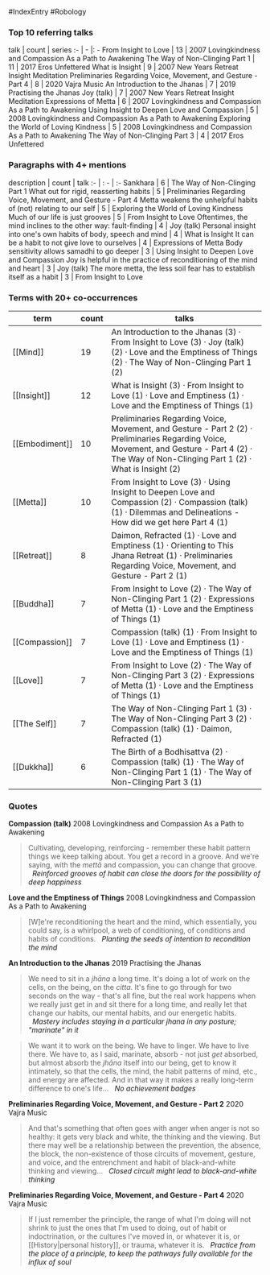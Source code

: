 #IndexEntry #Robology

### Top 10 referring talks
talk | count | series
:- | - |: -
<a data-href="From Insight to Love" class="internal-link">From Insight to Love</a> | 13 | <a data-href="2007 Lovingkindness and Compassion As a Path to Awakening" class="internal-link">2007 Lovingkindness and Compassion As a Path to Awakening</a>
<a data-href="The Way of Non-Clinging Part 1" class="internal-link">The Way of Non-Clinging Part 1</a> | 11 | <a data-href="2017 Eros Unfettered" class="internal-link">2017 Eros Unfettered</a>
<a data-href="What is Insight" class="internal-link">What is Insight</a> | 9 | <a data-href="2007 New Years Retreat Insight Meditation" class="internal-link">2007 New Years Retreat Insight Meditation</a>
<a data-href="Preliminaries Regarding Voice, Movement, and Gesture - Part 4" class="internal-link">Preliminaries Regarding Voice, Movement, and Gesture - Part 4</a> | 8 | <a data-href="2020 Vajra Music" class="internal-link">2020 Vajra Music</a>
<a data-href="An Introduction to the Jhanas" class="internal-link">An Introduction to the Jhanas</a> | 7 | <a data-href="2019 Practising the Jhanas" class="internal-link">2019 Practising the Jhanas</a>
<a data-href="Joy (talk)" class="internal-link">Joy (talk)</a> | 7 | <a data-href="2007 New Years Retreat Insight Meditation" class="internal-link">2007 New Years Retreat Insight Meditation</a>
<a data-href="Expressions of Metta" class="internal-link">Expressions of Metta</a> | 6 | <a data-href="2007 Lovingkindness and Compassion As a Path to Awakening" class="internal-link">2007 Lovingkindness and Compassion As a Path to Awakening</a>
<a data-href="Using Insight to Deepen Love and Compassion" class="internal-link">Using Insight to Deepen Love and Compassion</a> | 5 | <a data-href="2008 Lovingkindness and Compassion As a Path to Awakening" class="internal-link">2008 Lovingkindness and Compassion As a Path to Awakening</a>
<a data-href="Exploring the World of Loving Kindness" class="internal-link">Exploring the World of Loving Kindness</a> | 5 | <a data-href="2008 Lovingkindness and Compassion As a Path to Awakening" class="internal-link">2008 Lovingkindness and Compassion As a Path to Awakening</a>
<a data-href="The Way of Non-Clinging Part 3" class="internal-link">The Way of Non-Clinging Part 3</a> | 4 | <a data-href="2017 Eros Unfettered" class="internal-link">2017 Eros Unfettered</a>

### Paragraphs with 4+ mentions
description | count | talk
:- | : - | :-
<a aria-label-position="top" aria-label="The Way of Non-Clinging Part 1 > Sankhara" data-href="The Way of Non-Clinging Part 1#Sankhara" class="internal-link">Sankhara</a> | 6 | <a data-href="The Way of Non-Clinging Part 1" class="internal-link">The Way of Non-Clinging Part 1</a>
<a aria-label-position="top" aria-label="Preliminaries Regarding Voice, Movement, and Gesture - Part 4 > What out for rigid reasserting habits" data-href="Preliminaries Regarding Voice, Movement, and Gesture - Part 4#What out for rigid reasserting habits" class="internal-link">What out for rigid, reasserting habits</a> | 5 | <a data-href="Preliminaries Regarding Voice, Movement, and Gesture - Part 4" class="internal-link">Preliminaries Regarding Voice, Movement, and Gesture - Part 4</a>
<a aria-label-position="top" aria-label="Exploring the World of Loving Kindness > Metta weakens the unhelpful habits of not relating to our self" data-href="Exploring the World of Loving Kindness#Metta weakens the unhelpful habits of not relating to our self" class="internal-link">Metta weakens the unhelpful habits of (not) relating to our self</a> | 5 | <a data-href="Exploring the World of Loving Kindness" class="internal-link">Exploring the World of Loving Kindness</a>
<a aria-label-position="top" aria-label="From Insight to Love > Much of our life is just grooves" data-href="From Insight to Love#Much of our life is just grooves" class="internal-link">Much of our life is just grooves</a> | 5 | <a data-href="From Insight to Love" class="internal-link">From Insight to Love</a>
<a aria-label-position="top" aria-label="Joy (talk) > Oftentimes the mind inclines to the other way fault-finding" data-href="Joy (talk)#Oftentimes the mind inclines to the other way fault-finding" class="internal-link">Oftentimes, the mind inclines to the other way: fault-finding</a> | 4 | <a data-href="Joy (talk)" class="internal-link">Joy (talk)</a>
<a aria-label-position="top" aria-label="What is Insight > Personal insight into ones own habits of body speech and mind" data-href="What is Insight#Personal insight into one's own habits of body speech and mind" class="internal-link">Personal insight into one&#x27;s own habits of body, speech and mind</a> | 4 | <a data-href="What is Insight" class="internal-link">What is Insight</a>
<a aria-label-position="top" aria-label="Expressions of Metta > It can be a habit to not give love to ourselves" data-href="Expressions of Metta#It can be a habit to not give love to ourselves" class="internal-link">It can be a habit to not give love to ourselves</a> | 4 | <a data-href="Expressions of Metta" class="internal-link">Expressions of Metta</a>
<a aria-label-position="top" aria-label="Using Insight to Deepen Love and Compassion > Body sensitivity allows samadhi to go deeper" data-href="Using Insight to Deepen Love and Compassion#Body sensitivity allows samadhi to go deeper" class="internal-link">Body sensitivity allows samadhi to go deeper</a> | 3 | <a data-href="Using Insight to Deepen Love and Compassion" class="internal-link">Using Insight to Deepen Love and Compassion</a>
<a aria-label-position="top" aria-label="Joy (talk) > Joy is helpful in the practice of reconditioning of the mind and heart" data-href="Joy (talk)#Joy is helpful in the practice of reconditioning of the mind and heart" class="internal-link">Joy is helpful in the practice of reconditioning of the mind and heart</a> | 3 | <a data-href="Joy (talk)" class="internal-link">Joy (talk)</a>
<a aria-label-position="top" aria-label="From Insight to Love > The more metta the less soil fear has to establish itself as a habit" data-href="From Insight to Love#The more metta the less soil fear has to establish itself as a habit" class="internal-link">The more metta, the less soil fear has to establish itself as a habit</a> | 3 | <a data-href="From Insight to Love" class="internal-link">From Insight to Love</a>

### Terms with 20+ co-occurrences
term | count | talks
-|-|-
[[Mind]] | 19 | <span class="counts"><a data-href="An Introduction to the Jhanas" class="internal-link">An Introduction to the Jhanas</a> (3) · <a data-href="From Insight to Love" class="internal-link">From Insight to Love</a> (3) · <a data-href="Joy (talk)" class="internal-link">Joy (talk)</a> (2) · <a data-href="Love and the Emptiness of Things" class="internal-link">Love and the Emptiness of Things</a> (2) · <a data-href="The Way of Non-Clinging Part 1" class="internal-link">The Way of Non-Clinging Part 1</a> (2)</span> 
[[Insight]] | 12 | <span class="counts"><a data-href="What is Insight" class="internal-link">What is Insight</a> (3) · <a data-href="From Insight to Love" class="internal-link">From Insight to Love</a> (1) · <a data-href="Love and Emptiness" class="internal-link">Love and Emptiness</a> (1) · <a data-href="Love and the Emptiness of Things" class="internal-link">Love and the Emptiness of Things</a> (1)</span> 
[[Embodiment]] | 10 | <span class="counts"><a data-href="Preliminaries Regarding Voice, Movement, and Gesture - Part 2" class="internal-link">Preliminaries Regarding Voice, Movement, and Gesture - Part 2</a> (2) · <a data-href="Preliminaries Regarding Voice, Movement, and Gesture - Part 4" class="internal-link">Preliminaries Regarding Voice, Movement, and Gesture - Part 4</a> (2) · <a data-href="The Way of Non-Clinging Part 1" class="internal-link">The Way of Non-Clinging Part 1</a> (2) · <a data-href="What is Insight" class="internal-link">What is Insight</a> (2)</span> 
[[Metta]] | 10 | <span class="counts"><a data-href="From Insight to Love" class="internal-link">From Insight to Love</a> (3) · <a data-href="Using Insight to Deepen Love and Compassion" class="internal-link">Using Insight to Deepen Love and Compassion</a> (2) · <a data-href="Compassion (talk)" class="internal-link">Compassion (talk)</a> (1) · <a data-href="Dilemmas and Delineations - How did we get here Part 4" class="internal-link">Dilemmas and Delineations - How did we get here Part 4</a> (1)</span> 
[[Retreat]] | 8 | <span class="counts"><a data-href="Daimon, Refracted" class="internal-link">Daimon, Refracted</a> (1) · <a data-href="Love and Emptiness" class="internal-link">Love and Emptiness</a> (1) · <a data-href="Orienting to This Jhana Retreat" class="internal-link">Orienting to This Jhana Retreat</a> (1) · <a data-href="Preliminaries Regarding Voice, Movement, and Gesture - Part 2" class="internal-link">Preliminaries Regarding Voice, Movement, and Gesture - Part 2</a> (1)</span> 
[[Buddha]] | 7 | <span class="counts"><a data-href="From Insight to Love" class="internal-link">From Insight to Love</a> (2) · <a data-href="The Way of Non-Clinging Part 1" class="internal-link">The Way of Non-Clinging Part 1</a> (2) · <a data-href="Expressions of Metta" class="internal-link">Expressions of Metta</a> (1) · <a data-href="Love and the Emptiness of Things" class="internal-link">Love and the Emptiness of Things</a> (1)</span> 
[[Compassion]] | 7 | <span class="counts"><a data-href="Compassion (talk)" class="internal-link">Compassion (talk)</a> (1) · <a data-href="From Insight to Love" class="internal-link">From Insight to Love</a> (1) · <a data-href="Love and Emptiness" class="internal-link">Love and Emptiness</a> (1) · <a data-href="Love and the Emptiness of Things" class="internal-link">Love and the Emptiness of Things</a> (1)</span> 
[[Love]] | 7 | <span class="counts"><a data-href="From Insight to Love" class="internal-link">From Insight to Love</a> (2) · <a data-href="The Way of Non-Clinging Part 3" class="internal-link">The Way of Non-Clinging Part 3</a> (2) · <a data-href="Expressions of Metta" class="internal-link">Expressions of Metta</a> (1) · <a data-href="Love and the Emptiness of Things" class="internal-link">Love and the Emptiness of Things</a> (1)</span> 
[[The Self]] | 7 | <span class="counts"><a data-href="The Way of Non-Clinging Part 1" class="internal-link">The Way of Non-Clinging Part 1</a> (3) · <a data-href="The Way of Non-Clinging Part 3" class="internal-link">The Way of Non-Clinging Part 3</a> (2) · <a data-href="Compassion (talk)" class="internal-link">Compassion (talk)</a> (1) · <a data-href="Daimon, Refracted" class="internal-link">Daimon, Refracted</a> (1)</span> 
[[Dukkha]] | 6 | <span class="counts"><a data-href="The Birth of a Bodhisattva" class="internal-link">The Birth of a Bodhisattva</a> (2) · <a data-href="Compassion (talk)" class="internal-link">Compassion (talk)</a> (1) · <a data-href="The Way of Non-Clinging Part 1" class="internal-link">The Way of Non-Clinging Part 1</a> (1) · <a data-href="The Way of Non-Clinging Part 3" class="internal-link">The Way of Non-Clinging Part 3</a> (1)</span> 

### Quotes
**<a data-href="Compassion (talk)" class="internal-link">Compassion (talk)</a>**
<span class="counts"><a data-href="2008 Lovingkindness and Compassion As a Path to Awakening" class="internal-link">2008 Lovingkindness and Compassion As a Path to Awakening</a></span>
> Cultivating, developing, reinforcing - remember these habit pattern things we keep talking about. You get a record in a groove. And we're saying, with the _mettā_ and compassion, you can change that groove. &nbsp;&nbsp;<span class="counts">_<a aria-label-position="top" aria-label="Compassion (talk) > Reinforced grooves of habit can close the doors for the possibility of deep happiness" data-href="Compassion (talk)#Reinforced grooves of habit can close the doors for the possibility of deep happiness" class="internal-link">Reinforced grooves of habit can close the doors for the possibility of deep happiness</a>_</span>

**<a data-href="Love and the Emptiness of Things" class="internal-link">Love and the Emptiness of Things</a>**
<span class="counts"><a data-href="2008 Lovingkindness and Compassion As a Path to Awakening" class="internal-link">2008 Lovingkindness and Compassion As a Path to Awakening</a></span>
> [W]e're reconditioning the heart and the mind, which essentially, you could say, is a whirlpool, a web of conditioning, of conditions and habits of conditions. &nbsp;&nbsp;<span class="counts">_<a aria-label-position="top" aria-label="Love and the Emptiness of Things > Planting the seeds of intention to recondition the mind" data-href="Love and the Emptiness of Things#Planting the seeds of intention to recondition the mind" class="internal-link">Planting the seeds of intention to recondition the mind</a>_</span>

**<a data-href="An Introduction to the Jhanas" class="internal-link">An Introduction to the Jhanas</a>**
<span class="counts"><a data-href="2019 Practising the Jhanas" class="internal-link">2019 Practising the Jhanas</a></span>
> We need to sit in a _jhāna_ a long time. It's doing a lot of work on the cells, on the being, on the _citta_. It's fine to go through for two seconds on the way - that's all fine, but the real work happens when we really just get in and sit there for a long time, and really let that change our habits, our mental habits, and our energetic habits. &nbsp;&nbsp;<span class="counts">_<a aria-label-position="top" aria-label="An Introduction to the Jhanas > Mastery includes staying in a particular jhana in any posture; marinate in it" data-href="An Introduction to the Jhanas#Mastery includes staying in a particular jhana in any posture; marinate in it" class="internal-link">Mastery includes staying in a particular jhana in any posture; &quot;marinate&quot; in it</a>_</span>

> We want it to work on the being. We have to linger. We have to live there. We have to, as I said, marinate, absorb - not just _get_ absorbed, but almost absorb the _jhāna_ itself into our being, get to know it intimately, so that the cells, the mind, the habit patterns of mind, etc., and energy are affected. And in that way it makes a really long-term difference to one's life... &nbsp;&nbsp;<span class="counts">_<a aria-label-position="top" aria-label="An Introduction to the Jhanas > No achievement badges" data-href="An Introduction to the Jhanas#No achievement badges" class="internal-link">No achievement badges</a>_</span>

**<a data-href="Preliminaries Regarding Voice, Movement, and Gesture - Part 2" class="internal-link">Preliminaries Regarding Voice, Movement, and Gesture - Part 2</a>**
<span class="counts"><a data-href="2020 Vajra Music" class="internal-link">2020 Vajra Music</a></span>
> And that's something that often goes with anger when anger is not so healthy: it gets very black and white, the thinking and the viewing. But there may well be a relationship between the prevention, the absence, the block, the non-existence of those circuits of movement, gesture, and voice, and the entrenchment and habit of black-and-white thinking and viewing... &nbsp;&nbsp;<span class="counts">_<a aria-label-position="top" aria-label="Preliminaries Regarding Voice, Movement, and Gesture - Part 2 > Closed circuit might lead to black-and-white thinking" data-href="Preliminaries Regarding Voice, Movement, and Gesture - Part 2#Closed circuit might lead to black-and-white thinking" class="internal-link">Closed circuit might lead to black-and-white thinking</a>_</span>

**<a data-href="Preliminaries Regarding Voice, Movement, and Gesture - Part 4" class="internal-link">Preliminaries Regarding Voice, Movement, and Gesture - Part 4</a>**
<span class="counts"><a data-href="2020 Vajra Music" class="internal-link">2020 Vajra Music</a></span>
> If I just remember the principle, the range of what I'm doing will not shrink to just the ones that I'm used to doing, out of habit or indoctrination, or the cultures I've moved in, or whatever it is, or [[History|personal history]], or trauma, whatever it is. &nbsp;&nbsp;<span class="counts">_<a aria-label-position="top" aria-label="Preliminaries Regarding Voice, Movement, and Gesture - Part 4 > Practice from the place of a principle to keep the pathways fully available for the influx of soul" data-href="Preliminaries Regarding Voice, Movement, and Gesture - Part 4#Practice from the place of a principle to keep the pathways fully available for the influx of soul" class="internal-link">Practice from the place of a principle, to keep the pathways fully available for the influx of soul</a>_</span>


